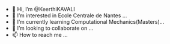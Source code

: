 - 👋 Hi, I’m @KeerthiKAVALI
- 👀 I’m interested in Ecole Centrale de Nantes ...
- 🌱 I’m currently learning Computational Mechanics(Masters)...
- 💞️ I’m looking to collaborate on ...
- 📫 How to reach me ...

<!---
KeerthiKAVALI/KeerthiKAVALI is a ✨ special ✨ repository because its `README.md` (this file) appears on your GitHub profile.
You can click the Preview link to take a look at your changes.
--->
